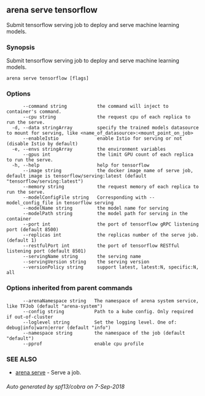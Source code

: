 ## arena serve tensorflow

Submit tensorflow serving job to deploy and serve machine learning models.

### Synopsis

Submit tensorflow serving job to deploy and serve machine learning models.

```
arena serve tensorflow [flags]
```

### Options

```
      --command string           the command will inject to container's command.
      --cpu string               the request cpu of each replica to run the serve.
  -d, --data stringArray         specify the trained models datasource to mount for serving, like <name_of_datasource>:<mount_point_on_job>
      --enableIstio              enable Istio for serving or not (disable Istio by default)
  -e, --envs stringArray         the environment variables
      --gpus int                 the limit GPU count of each replica to run the serve.
  -h, --help                     help for tensorflow
      --image string             the docker image name of serve job, default image is tensorflow/serving:latest (default "tensorflow/serving:latest")
      --memory string            the request memory of each replica to run the serve.
      --modelConfigFile string   Corresponding with --model_config_file in tensorflow serving
      --modelName string         the model name for serving
      --modelPath string         the model path for serving in the container
      --port int                 the port of tensorflow gRPC listening port (default 8500)
      --replicas int             the replicas number of the serve job. (default 1)
      --restfulPort int          the port of tensorflow RESTful listening port (default 8501)
      --servingName string       the serving name
      --servingVersion string    the serving version
      --versionPolicy string     support latest, latest:N, specific:N, all
```

### Options inherited from parent commands

```
      --arenaNamespace string   The namespace of arena system service, like TFJob (default "arena-system")
      --config string           Path to a kube config. Only required if out-of-cluster
      --loglevel string         Set the logging level. One of: debug|info|warn|error (default "info")
      --namespace string        the namespace of the job (default "default")
      --pprof                   enable cpu profile
```

### SEE ALSO

* [arena serve](arena_serve.md)	 - Serve a job.

###### Auto generated by spf13/cobra on 7-Sep-2018
